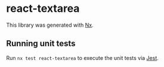 # react-textarea

This library was generated with [Nx](https://nx.dev).

## Running unit tests

Run `nx test react-textarea` to execute the unit tests via [Jest](https://jestjs.io).
